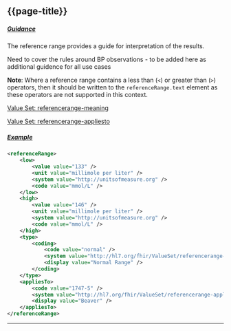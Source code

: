 ## {{page-title}}

<h5><ins>Guidance</ins></h5>

The reference range provides a guide for interpretation of the results.

Need to cover the rules around BP observations - to be added here as additional guidence for all use cases

<div class="nhsd-a-box nhsd-a-box--bg-light-blue nhsd-!t-margin-bottom-6 nhsd-t-body">
    <strong>Note</strong>: Where a reference range contains a less than (<code>&#60;</code>) or greater than (<code>&#62;</code>) operators, then it should be written to the <code>referenceRange.text</code> element as these operators are not supported in this context.
</div>

<i class="fa fa-link"></i> [Value Set: referencerange-meaning](http://hl7.org/fhir/stu3/valueset-referencerange-meaning.html)

<i class="fa fa-link"></i> [Value Set: referencerange-appliesto](http://hl7.org/fhir/stu3/valueset-referencerange-appliesto.html)

<h5><ins>Example</ins></h5>

```xml
<referenceRange>
    <low>
        <value value="133" />
        <unit value="millimole per liter" />
        <system value="http://unitsofmeasure.org" />
        <code value="mmol/L" />
    </low>
    <high>
        <value value="146" />
        <unit value="millimole per liter" />
        <system value="http://unitsofmeasure.org" />
        <code value="mmol/L" />
    </high>
    <type>
        <coding>
            <code value="normal" />
            <system value="http://hl7.org/fhir/ValueSet/referencerange-meaning" />
            <display value="Normal Range" />
        </coding>
    </type>
    <appliesTo>
        <code value="1747-5" />
        <system value="http://hl7.org/fhir/ValueSet/referencerange-appliesto" />
        <display value="Beaver" />
    </appliesTo>
</referenceRange>
```

---